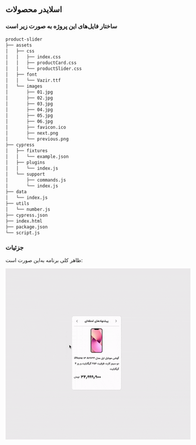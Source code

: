 ## اسلایدر محصولات

###  ساختار فایل‌های این پروژه به صورت زیر است
```
product-slider
├── assets
│   ├── css
│   │   ├── index.css
│   │   ├── productCard.css
│   │   └── productSlider.css
│   ├── font
│   │   └── Vazir.ttf
│   └── images
│       ├── 01.jpg
│       ├── 02.jpg
│       ├── 03.jpg
│       ├── 04.jpg
│       ├── 05.jpg
│       ├── 06.jpg
│       ├── favicon.ico
│       ├── next.png
│       └── previous.png
├── cypress
│   ├── fixtures
│   │   └── example.json
│   ├── plugins
│   │   └── index.js
│   └── support
│       ├── commands.js
│       └── index.js
├── data
│   └── index.js
├── utils
│   └── number.js
├── cypress.json
├── index.html
├── package.json
└── script.js
```

### جزئیات

ظاهر کلی برنامه به‌این صورت است:

![alt gift](https://github.com/myas92/digikala-frontend-questions/blob/master/product-slider/product-slider.gif)
